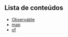 ## Lista de conteúdos

- [Observable](https://github.com/Vbobell/nestjs-observable-example/rxjs-observable)
- [map](https://github.com/Vbobell/nestjs-observable-example/rxjs-map)
- [of](https://github.com/Vbobell/nestjs-observable-example/rxjs-of)

